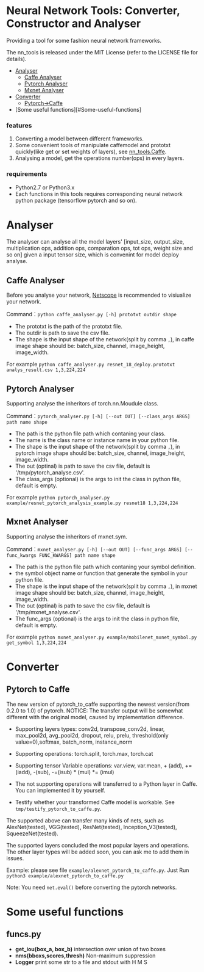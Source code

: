 # Neural Network Tools: Converter, Constructor and Analyser

 Providing a tool for some fashion neural network frameworks.
 
 The nn_tools is released under the MIT License (refer to the LICENSE file for details).

- [Analyser](#Analyser)
  - [Caffe Analyser](##Caffe-Analyser)
  - [Pytorch Analyser](##Pytorch-Analyser)
  - [Mxnet Analyser](##Mxnet-Analyser)
- [Converter](#Converter)
  - [Pytorch->Caffe](#Pytorch-to-Caffe)
- [Some useful functions][#Some-useful-functions]

### features

1. Converting a model between different frameworks.
2. Some convenient tools of manipulate caffemodel and prototxt quickly(like get or set weights of layers), 
see [nn_tools.Caffe](https://github.com/hahnyuan/nn_tools/tree/master/Caffe).
3. Analysing a model, get the operations number(ops) in every layers.

### requirements

- Python2.7 or Python3.x
- Each functions in this tools requires corresponding neural network python package (tensorflow pytorch and so on).

# Analyser

The analyser can analyse all the model layers' [input_size, output_size, multiplication ops, addition ops, 
comparation ops, tot ops, weight size and so on] given a input tensor size, which is convenint for model deploy analyse.

## Caffe Analyser
Before you analyse your network, [Netscope](http://ethereon.github.io/netscope/#/editor)
is recommended to visiualize your network.

Command：`python caffe_analyser.py [-h] prototxt outdir shape`
- The prototxt is the path of the prototxt file.
- The outdir is path to save the csv file.
- The shape is the input shape of the network(split by comma `,`), in caffe image shape should be: 
batch_size, channel, image_height, image_width.

For example `python caffe_analyser.py resnet_18_deploy.prototxt analys_result.csv 1,3,224,224`

## Pytorch Analyser
Supporting analyse the inheritors of torch.nn.Moudule class.

Command：`pytorch_analyser.py [-h] [--out OUT] [--class_args ARGS] path name shape`
- The path is the python file path which contaning your class.
- The name is the class name or instance name in your python file.
- The shape is the input shape of the network(split by comma `,`), in pytorch image shape should be:
batch_size, channel, image_height, image_width.
- The out (optinal) is path to save the csv file, default is '/tmp/pytorch_analyse.csv'.
- The class_args (optional) is the args to init the class in python file, default is empty.

For example `python pytorch_analyser.py example/resnet_pytorch_analysis_example.py resnet18 1,3,224,224`


## Mxnet Analyser
Supporting analyse the inheritors of mxnet.sym.

Command：`mxnet_analyser.py [-h] [--out OUT] [--func_args ARGS] [--func_kwargs FUNC_KWARGS] path name shape`
- The path is the python file path which contaning your symbol definition.
- the symbol object name or function that generate the symbol in your python file.
- The shape is the input shape of the network(split by comma `,`), in mxnet image shape should be:
batch_size, channel, image_height, image_width.
- The out (optinal) is path to save the csv file, default is '/tmp/mxnet_analyse.csv'.
- The func_args (optional) is the args to init the class in python file, default is empty.

For example `python mxnet_analyser.py example/mobilenet_mxnet_symbol.py get_symbol 1,3,224,224`

# Converter

## Pytorch to Caffe

The new version of pytorch_to_caffe supporting the newest version(from 0.2.0 to 1.0) of pytorch.
NOTICE: The transfer output will be somewhat different with the original model, caused by implementation difference.

- Supporting layers types: conv2d, transpose_conv2d, linear, max_pool2d, avg_pool2d, dropout,
 relu, prelu, threshold(only value=0),softmax, batch_norm, instance_norm

- Supporting operations: torch.split, torch.max, torch.cat
- Supporting tensor Variable operations: var.view, var.mean, + (add), += (iadd), -(sub), -=(isub)
 \* (mul) *= (imul)
- The not supporting operations will transferred to a Python layer in Caffe. You can implemented it by yourself.
- Testify whether your transformed Caffe model is workable. See `tmp/testify_pytorch_to_caffe.py`.

The supported above can transfer many kinds of nets, 
such as AlexNet(tested), VGG(tested), ResNet(tested), Inception_V3(tested), SqueezeNet(tested).

The supported layers concluded the most popular layers and operations.
 The other layer types will be added soon, you can ask me to add them in issues.

Example: please see file `example/alexnet_pytorch_to_caffe.py`. Just Run `python3 example/alexnet_pytorch_to_caffe.py`

Note: You need `net.eval()` before converting the pytorch networks.

# Some useful functions

## funcs.py

- **get_iou(box_a, box_b)** intersection over union of two boxes
- **nms(bboxs,scores,thresh)** Non-maximum suppression
- **Logger** print some str to a file and stdout with H M S

